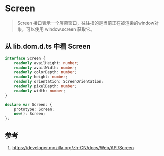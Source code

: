 # Screen

>Screen 接口表示一个屏幕窗口，往往指的是当前正在被渲染的window对象，可以使用 window.screen 获取它。

## 从 lib.dom.d.ts 中看 Screen

```ts
interface Screen {
    readonly availHeight: number;
    readonly availWidth: number;
    readonly colorDepth: number;
    readonly height: number;
    readonly orientation: ScreenOrientation;
    readonly pixelDepth: number;
    readonly width: number;
}

declare var Screen: {
    prototype: Screen;
    new(): Screen;
};
```

## 参考

1. https://developer.mozilla.org/zh-CN/docs/Web/API/Screen
